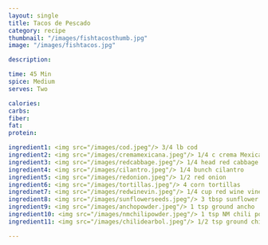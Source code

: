 ```yaml
---
layout: single
title: Tacos de Pescado
category: recipe
thumbnail: "/images/fishtacosthumb.jpg"
image: "/images/fishtacos.jpg"

description:

time: 45 Min
spice: Medium
serves: Two

calories:
carbs:
fiber:
fat:
protein:

ingredient1: <img src="/images/cod.jpeg"/> 3/4 lb cod
ingredient2: <img src="/images/cremamexicana.jpeg"/> 1/4 c crema Mexicana
ingredient3: <img src="/images/redcabbage.jpeg"/> 1/4 head red cabbage
ingredient4: <img src="/images/cilantro.jpeg"/> 1/4 bunch cilantro
ingredient5: <img src="/images/redonion.jpeg"/> 1/2 red onion
ingredient6: <img src="/images/tortillas.jpeg"/> 4 corn tortillas
ingredinet7: <img src="/images/redwinevin.jpeg"/> 1/4 cup red wine vinegar
ingredient8: <img src="/images/sunflowerseeds.jpeg"/> 3 tbsp sunflower seeds
ingredient9: <img src="/images/anchopowder.jpeg"/> 1 tsp ground ancho
ingredient10: <img src="/images/nmchilipowder.jpeg"/> 1 tsp NM chili powder
ingredient11: <img src="/images/chilidearbol.jpeg"/> 1/2 tsp ground chili de arbol

---
```

